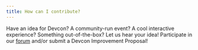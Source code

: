 ```yaml
---
title: How can I contribute?
---
```


Have an idea for Devcon? A community-run event? A cool interactive experience? Something out-of-the-box? Let us hear your idea! Participate in our [forum](https://forum.devcon.org/) and/or submit a Devcon Improvement Proposal!
